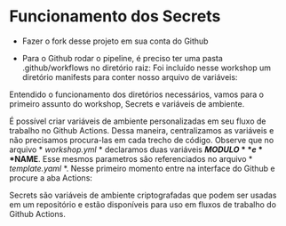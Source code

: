 # Funcionamento dos Secrets

- Fazer o fork desse projeto em sua conta do Github

- Para o Github rodar o pipeline, é preciso ter uma pasta .github/workflows no diretório raiz:
Foi incluído nesse workshop um diretório manifests para conter nosso arquivo de variáveis:


Entendido o funcionamento dos diretórios necessários, vamos para o primeiro assunto do workshop, Secrets e variáveis de ambiente.

É possível criar variáveis de ambiente personalizadas em seu fluxo de trabalho no Github Actions. Dessa maneira, centralizamos as variáveis e não precisamos procura-las em cada trecho de código.
Observe que no arquivo * *workshop.yml* * declaramos duas variáveis **$MODULO** e **$NAME**. Esse mesmos parametros são referenciados no arquivo * *template.yaml* *. Nesse primeiro momento entre na interface do Github e procure a aba Actions:




Secrets são variáveis de ambiente criptografadas que podem ser usadas em um repositório e estão disponíveis para uso em fluxos de trabalho do Github Actions.